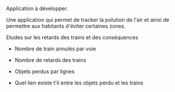 Application à développer.


Une application qui permet de tracker la polution de l'air et ainsi de permettre aux habitants d'éviter certaines zones.


Etudes sur les retards des trains et des conséquences


- Nombre de train annulés par voie
- Nombre de retards des trains
- Objets perdus par lignes


- Quel lien existe t'il entre les objets perdu et les trains


